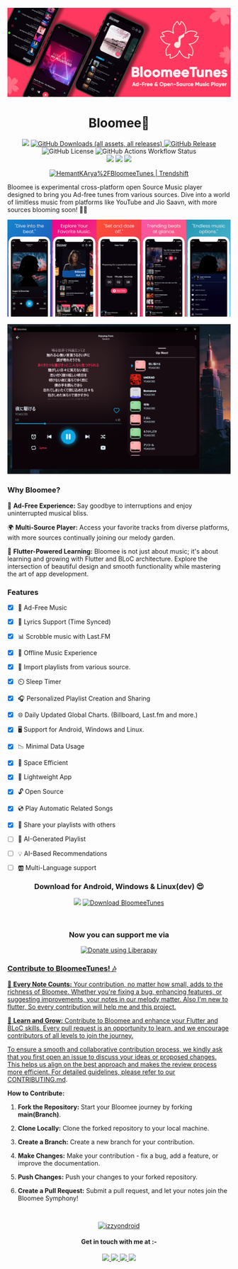  ![BloomeeTunes](./assets/docs/bloomeetunes_new_banner.png)
**<h1 align=center>Bloomee🌸</h1>**
<p align="center"><img src=https://img.shields.io/sourceforge/dt/bloomee?style=for-the-badge&logoSize=auto&label=DOWNLOADS(SF)
 /> <a href="https://github.com/HemantKArya/BloomeeTunes/releases/latest"><img alt="GitHub Downloads (all assets, all releases)" src="https://img.shields.io/github/downloads/HemantKArya/BloomeeTunes/total?style=for-the-badge&label=DOWNLOADS(GH)" >
<img alt="GitHub Release" src="https://img.shields.io/github/v/release/HemantKArya/BloomeeTunes?display_name=release&style=for-the-badge&color=f01d7c" ></a>
<img alt="GitHub License" src="https://img.shields.io/github/license/HemantKArya/BloomeeTunes?style=for-the-badge&color=1881cc" > <img alt="GitHub Actions Workflow Status" src="https://img.shields.io/github/actions/workflow/status/HemantKArya/BloomeeTunes/checkout.yml?style=for-the-badge" > <br><img src=https://img.shields.io/badge/Windows-0078D6?style=for-the-badge&logo=windows&logoColor=white > <img src=https://img.shields.io/badge/Android-3DDC84?style=for-the-badge&logo=android&logoColor=white /> <img src="https://img.shields.io/badge/Linux-FCC624?style=for-the-badge&logo=linux&logoColor=black"/>
</p>
<p align="center">
    <a href="https://trendshift.io/repositories/11533" target="_blank"><img src="https://trendshift.io/api/badge/repositories/11533" alt="HemantKArya%2FBloomeeTunes | Trendshift" style="width: 250px; height: 55px;" width="250" height="55"/></a>
</p>


Bloomee is experimental cross-platform open Source Music player designed to bring you Ad-free tunes from various sources. Dive into a world of limitless music from platforms like YouTube and Jio Saavn, with more sources blooming soon! 🌼🎵


![BloomeeTunesScrnShots](./assets/docs/banner2BloomeScrnShot.png)

![BloomeeDesktop](./assets/docs/lyricsscrn.png)

### **Why Bloomee?**

🌟 **Ad-Free Experience:** Say goodbye to interruptions and enjoy uninterrupted musical bliss.

🌍 **Multi-Source Player:** Access your favorite tracks from diverse platforms, with more sources continually joining our melody garden.

🚀 **Flutter-Powered Learning:** Bloomee is not just about music; it's about learning and growing with Flutter and BLoC architecture. Explore the intersection of beautiful design and smooth functionality while mastering the art of app development.

### **Features**
- [x] 🚫 Ad-Free Music
- [x] 📝 Lyrics Support (Time Synced)
- [x] 📊 Scrobble music with Last.FM
- [x] 🎵 Offline Music Experience
- [x] 🔽 Import playlists from various source.
- [x] ⏲️ Sleep Timer
- [x] 🎧 Personalized Playlist Creation and Sharing
- [x] 🌐 Daily Updated Global Charts. (Billboard, Last.fm and more.)
- [x] 🖥️ Support for Android, Windows and Linux.
- [x] 📉 Minimal Data Usage
- [x] 💾 Space Efficient
- [x] 🏃 Lightweight App
- [x] 🔓 Open Source
- [x] 💿 Play Automatic Related Songs
- [x] 🎸 Share your playlists with others
- [ ] 🎼 AI-Generated Playlist
- [ ] 💡 AI-Based Recommendations
- [ ] 🆎 Multi-Language support



<h3 align=center>Download for Android, Windows & Linux(dev) 😍</h3>
<p align="center"><a href="https://github.com/HemantKArya/BloomeeTunes/releases"><img src="https://img.shields.io/badge/GitHub-100000?style=for-the-badge&logo=github&logoColor=white" height=40/></a>
<a href="https://sourceforge.net/projects/bloomee/files/latest/download"><img alt="Download BloomeeTunes" src="https://a.fsdn.com/con/app/sf-download-button" height=40 srcset="https://a.fsdn.com/con/app/sf-download-button?button_size=2x 2x"></a></p>
</br>

<h3 align="center"> Now you can support me via</h3>
<p align="center"><a href="https://liberapay.com/hemantkarya/donate"><img alt="Donate using Liberapay" src="https://liberapay.com/assets/widgets/donate.svg"></p>


### **Contribute to BloomeeTunes! 🎶**

🌱 **Every Note Counts:** Your contribution, no matter how small, adds to the richness of Bloomee. Whether you're fixing a bug, enhancing features, or suggesting improvements, your notes in our melody matter. Also I'm new to flutter, So every contribution will help me and this project.

🚀 **Learn and Grow:** Contribute to Bloomee and enhance your Flutter and BLoC skills. Every pull request is an opportunity to learn, and we encourage contributors of all levels to join the journey.

To ensure a smooth and collaborative contribution process, we kindly ask that you first open an issue to discuss your ideas or proposed changes. This helps us align on the best approach and makes the review process more efficient. For detailed guidelines, please refer to our [CONTRIBUTING.md](CONTRIBUTING.md).

**How to Contribute:**

1. **Fork the Repository:** Start your Bloomee journey by forking **main(Branch)**.

2. **Clone Locally:** Clone the forked repository to your local machine.

3. **Create a Branch:** Create a new branch for your contribution.

4. **Make Changes:** Make your contribution - fix a bug, add a feature, or improve the documentation.

5. **Push Changes:** Push your changes to your forked repository.

6. **Create a Pull Request:** Submit a pull request, and let your notes join the Bloomee Symphony!

</br>
<p align=center>
<a href="https://apt.izzysoft.de/fdroid/index/apk/ls.bloomee.musicplayer">
<img alt="izzyondroid" src="https://gitlab.com/IzzyOnDroid/repo/-/raw/master/assets/IzzyOnDroidButtonGreyBorder.svg" height=45/></a></p>

<h4 align=center>Get in touch with me at :-</h4>
<p align=center>
<a href=https://www.linkedin.com/in/iamhemantindia/>
<img src="https://img.shields.io/badge/LinkedIn-0077B5?style=for-the-badge&logo=linkedin&logoColor=white"/>
</a> <a href=https://instagram.com/iamhemantindia/>
<img src="https://img.shields.io/badge/Instagram-E4405F?style=for-the-badge&logo=instagram&logoColor=white"/>
</a>
<a href=https://x.com/iamhemantindia/>
<img src="https://img.shields.io/badge/X-000000?style=for-the-badge&logo=x&logoColor=white"/>
</a>
<a href=mailto:iamhemantindia@protonmail.com/>
<img src="https://img.shields.io/badge/proton%20mail-6D4AFF?style=for-the-badge&logo=protonmail&logoColor=white"/>
</a>
</p>